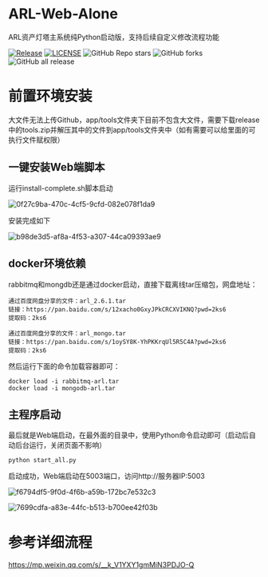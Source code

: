 # ARL-Web-Alone
ARL资产灯塔主系统纯Python启动版，支持后续自定义修改流程功能

<a href="https://github.com/youki992/ARL-Web-Alone"><img alt="Release" src="https://img.shields.io/badge/ARL-Web-Alone-1.0-ff69b4"></a>
<a href="https://github.com/youki992/ARL-Web-Alone"><img alt="LICENSE" src="https://img.shields.io/badge/LICENSE-GPL-important"></a>
![GitHub Repo stars](https://img.shields.io/github/stars/youki992/ARL-Web-Alone?color=success)
![GitHub forks](https://img.shields.io/github/forks/youki992/ARL-Web-Alone)
![GitHub all release](https://img.shields.io/github/downloads/youki992/ARL-Web-Alone/total?color=blueviolet)  

# 前置环境安装
大文件无法上传Github，app/tools文件夹下目前不包含大文件，需要下载release中的tools.zip并解压其中的文件到app/tools文件夹中（如有需要可以给里面的可执行文件赋权限）
## 一键安装Web端脚本
运行install-complete.sh脚本启动

![0f27c9ba-470c-4cf5-9cfd-082e078f1da9](http://image.aibochinese.com/i/2025/10/30/m7mx69.png)

安装完成如下

![b98de3d5-af8a-4f53-a307-44ca09393ae9](http://image.aibochinese.com/i/2025/10/30/m7vmhb.png)

## docker环境依赖
rabbitmq和mongdb还是通过docker启动，直接下载离线tar压缩包，网盘地址：
```
通过百度网盘分享的文件：arl_2.6.1.tar
链接：https://pan.baidu.com/s/12xacho0GxyJPkCRCXVIKNQ?pwd=2ks6 
提取码：2ks6

通过百度网盘分享的文件：arl_mongo.tar
链接：https://pan.baidu.com/s/1oySY8K-YhPKKrqUl5R5C4A?pwd=2ks6 
提取码：2ks6
```

然后运行下面的命令加载容器即可：
```
docker load -i rabbitmq-arl.tar
docker load -i mongodb-arl.tar
```

## 主程序启动
最后就是Web端启动，在最外面的目录中，使用Python命令启动即可（启动后自动后台运行，关闭页面不影响）

```
python start_all.py
```
启动成功，Web端启动在5003端口，访问http://服务器IP:5003

![f6794df5-9f0d-4f6b-a59b-172bc7e532c3](http://image.aibochinese.com/i/2025/10/30/m9jcac.png)

![7699cdfa-a83e-44fc-b513-b700ee42f03b](http://image.aibochinese.com/i/2025/10/30/m9j59m.png)

# 参考详细流程

https://mp.weixin.qq.com/s/__k_V1YXY1gmMiN3PDJO-Q
